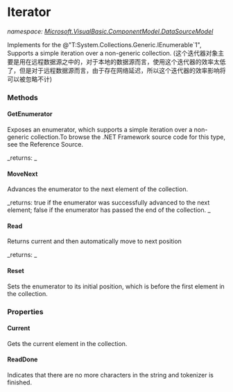 ﻿
# Iterator
_namespace: [Microsoft.VisualBasic.ComponentModel.DataSourceModel](N-Microsoft.VisualBasic.ComponentModel.DataSourceModel.md)_

Implements for the @"T:System.Collections.Generic.IEnumerable`1", Supports a simple iteration over a non-generic collection.
 (这个迭代器对象主要是用在远程数据源之中的，对于本地的数据源而言，使用这个迭代器的效率太低了，但是对于远程数据源而言，由于存在网络延迟，所以这个迭代器的效率影响将可以被忽略不计)

### Methods

#### GetEnumerator
Exposes an enumerator, which supports a simple iteration over a non-generic collection.To
 browse the .NET Framework source code for this type, see the Reference Source.

_returns: _
#### MoveNext
Advances the enumerator to the next element of the collection.

_returns: 
 true if the enumerator was successfully advanced to the next element; false if the enumerator has passed the end of the collection.
 _
#### Read
Returns current and then automatically move to next position

_returns: _
#### Reset
Sets the enumerator to its initial position, which is before the first element in the collection.


### Properties

#### Current
Gets the current element in the collection.
#### ReadDone
Indicates that there are no more characters in the string and tokenizer is finished.

